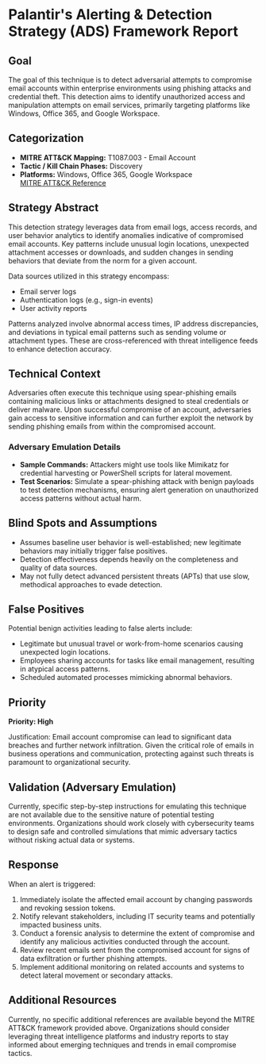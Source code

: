 # Palantir's Alerting & Detection Strategy (ADS) Framework Report

## Goal
The goal of this technique is to detect adversarial attempts to compromise email accounts within enterprise environments using phishing attacks and credential theft. This detection aims to identify unauthorized access and manipulation attempts on email services, primarily targeting platforms like Windows, Office 365, and Google Workspace.

## Categorization
- **MITRE ATT&CK Mapping:** T1087.003 - Email Account
- **Tactic / Kill Chain Phases:** Discovery
- **Platforms:** Windows, Office 365, Google Workspace  
[MITRE ATT&CK Reference](https://attack.mitre.org/techniques/T1087/003)

## Strategy Abstract
This detection strategy leverages data from email logs, access records, and user behavior analytics to identify anomalies indicative of compromised email accounts. Key patterns include unusual login locations, unexpected attachment accesses or downloads, and sudden changes in sending behaviors that deviate from the norm for a given account.

Data sources utilized in this strategy encompass:
- Email server logs
- Authentication logs (e.g., sign-in events)
- User activity reports

Patterns analyzed involve abnormal access times, IP address discrepancies, and deviations in typical email patterns such as sending volume or attachment types. These are cross-referenced with threat intelligence feeds to enhance detection accuracy.

## Technical Context
Adversaries often execute this technique using spear-phishing emails containing malicious links or attachments designed to steal credentials or deliver malware. Upon successful compromise of an account, adversaries gain access to sensitive information and can further exploit the network by sending phishing emails from within the compromised account.

### Adversary Emulation Details
- **Sample Commands:** Attackers might use tools like Mimikatz for credential harvesting or PowerShell scripts for lateral movement.
- **Test Scenarios:** Simulate a spear-phishing attack with benign payloads to test detection mechanisms, ensuring alert generation on unauthorized access patterns without actual harm.

## Blind Spots and Assumptions
- Assumes baseline user behavior is well-established; new legitimate behaviors may initially trigger false positives.
- Detection effectiveness depends heavily on the completeness and quality of data sources.
- May not fully detect advanced persistent threats (APTs) that use slow, methodical approaches to evade detection.

## False Positives
Potential benign activities leading to false alerts include:
- Legitimate but unusual travel or work-from-home scenarios causing unexpected login locations.
- Employees sharing accounts for tasks like email management, resulting in atypical access patterns.
- Scheduled automated processes mimicking abnormal behaviors.

## Priority
**Priority: High**

Justification: Email account compromise can lead to significant data breaches and further network infiltration. Given the critical role of emails in business operations and communication, protecting against such threats is paramount to organizational security.

## Validation (Adversary Emulation)
Currently, specific step-by-step instructions for emulating this technique are not available due to the sensitive nature of potential testing environments. Organizations should work closely with cybersecurity teams to design safe and controlled simulations that mimic adversary tactics without risking actual data or systems.

## Response
When an alert is triggered:
1. Immediately isolate the affected email account by changing passwords and revoking session tokens.
2. Notify relevant stakeholders, including IT security teams and potentially impacted business units.
3. Conduct a forensic analysis to determine the extent of compromise and identify any malicious activities conducted through the account.
4. Review recent emails sent from the compromised account for signs of data exfiltration or further phishing attempts.
5. Implement additional monitoring on related accounts and systems to detect lateral movement or secondary attacks.

## Additional Resources
Currently, no specific additional references are available beyond the MITRE ATT&CK framework provided above. Organizations should consider leveraging threat intelligence platforms and industry reports to stay informed about emerging techniques and trends in email compromise tactics.